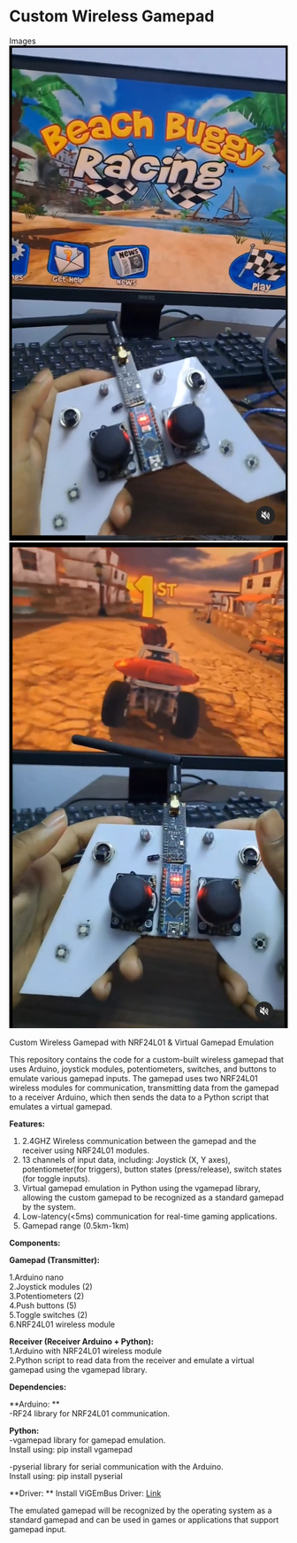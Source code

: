 # Custom Wireless Gamepad  

Images
![Gamepad](images/1.png)![Gamepad](images/3.png)  


Custom Wireless Gamepad with NRF24L01 & Virtual Gamepad Emulation

This repository contains the code for a custom-built wireless gamepad that uses Arduino, joystick modules, potentiometers, switches, and buttons to emulate various gamepad inputs. The gamepad uses two NRF24L01 wireless modules for communication, transmitting data from the gamepad to a receiver Arduino, which then sends the data to a Python script that emulates a virtual gamepad.


**Features:**  
1. 2.4GHZ Wireless communication between the gamepad and the receiver using NRF24L01 modules.  
2. 13 channels of input data, including: Joystick (X, Y axes), potentiometer(for triggers), button states (press/release), switch states (for toggle inputs).  
3. Virtual gamepad emulation in Python using the vgamepad library, allowing the custom gamepad to be recognized as a standard gamepad by the system.  
4. Low-latency(<5ms) communication for real-time gaming applications.    
5. Gamepad range (0.5km-1km)     


**Components:**  

**Gamepad (Transmitter):**  

1.Arduino nano   
2.Joystick modules (2)   
3.Potentiometers (2)  
4.Push buttons (5)  
5.Toggle switches (2)  
6.NRF24L01 wireless module  

**Receiver (Receiver Arduino + Python):**  
1.Arduino with NRF24L01 wireless module  
2.Python script to read data from the receiver and emulate a virtual gamepad using the vgamepad library.  

**Dependencies:**  

**Arduino:  **  
-RF24 library for NRF24L01 communication.  

**Python:**  
-vgamepad library for gamepad emulation.  
  Install using: pip install vgamepad  

-pyserial library for serial communication with the Arduino.  
  Install using: pip install pyserial  

**Driver:  **
Install ViGEmBus Driver: [Link](https://github.com/nefarius/ViGEmBus/releases/tag/v1.22.0)  


The emulated gamepad will be recognized by the operating system as a standard gamepad and can be used in games or applications that support gamepad input.
